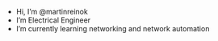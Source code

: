 - Hi, I’m @martinreinok
- I’m Electrical Engineer
- I’m currently learning networking and network automation
